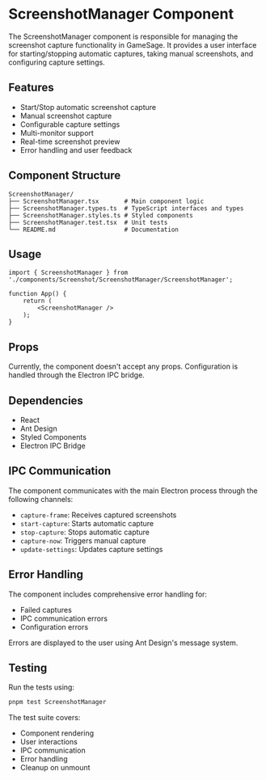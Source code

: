 # ScreenshotManager Component

The ScreenshotManager component is responsible for managing the screenshot capture functionality in GameSage. It provides a user interface for starting/stopping automatic captures, taking manual screenshots, and configuring capture settings.

## Features

- Start/Stop automatic screenshot capture
- Manual screenshot capture
- Configurable capture settings
- Multi-monitor support
- Real-time screenshot preview
- Error handling and user feedback

## Component Structure

```
ScreenshotManager/
├── ScreenshotManager.tsx       # Main component logic
├── ScreenshotManager.types.ts  # TypeScript interfaces and types
├── ScreenshotManager.styles.ts # Styled components
├── ScreenshotManager.test.tsx  # Unit tests
└── README.md                   # Documentation
```

## Usage

```tsx
import { ScreenshotManager } from './components/Screenshot/ScreenshotManager/ScreenshotManager';

function App() {
    return (
        <ScreenshotManager />
    );
}
```

## Props

Currently, the component doesn't accept any props. Configuration is handled through the Electron IPC bridge.

## Dependencies

- React
- Ant Design
- Styled Components
- Electron IPC Bridge

## IPC Communication

The component communicates with the main Electron process through the following channels:

- `capture-frame`: Receives captured screenshots
- `start-capture`: Starts automatic capture
- `stop-capture`: Stops automatic capture
- `capture-now`: Triggers manual capture
- `update-settings`: Updates capture settings

## Error Handling

The component includes comprehensive error handling for:

- Failed captures
- IPC communication errors
- Configuration errors

Errors are displayed to the user using Ant Design's message system.

## Testing

Run the tests using:

```bash
pnpm test ScreenshotManager
```

The test suite covers:

- Component rendering
- User interactions
- IPC communication
- Error handling
- Cleanup on unmount
